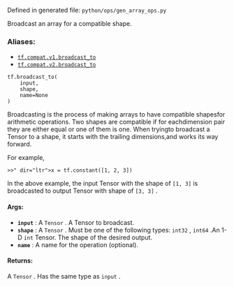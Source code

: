
Defined in generated file:  `python/ops/gen_array_ops.py` 

Broadcast an array for a compatible shape.


### Aliases:
- [ `tf.compat.v1.broadcast_to` ](/api_docs/python/tf/broadcast_to)
- [ `tf.compat.v2.broadcast_to` ](/api_docs/python/tf/broadcast_to)


```
tf.broadcast_to(
    input,
    shape,
    name=None
)

```


Broadcasting is the process of making arrays to have compatible shapesfor arithmetic operations. Two shapes are compatible if for eachdimension pair they are either equal or one of them is one. When tryingto broadcast a Tensor to a shape, it starts with the trailing dimensions,and works its way forward.

For example,


```
>>" dir="ltr">x = tf.constant([1, 2, 3])
```


In the above example, the input Tensor with the shape of  `[1, 3]` is broadcasted to output Tensor with shape of  `[3, 3]` .


#### Args:
- **`input`** : A  `Tensor` . A Tensor to broadcast.
- **`shape`** : A  `Tensor` . Must be one of the following types:  `int32` ,  `int64` .An 1-D  `int`  Tensor. The shape of the desired output.
- **`name`** : A name for the operation (optional).


#### Returns:

A  `Tensor` . Has the same type as  `input` .
